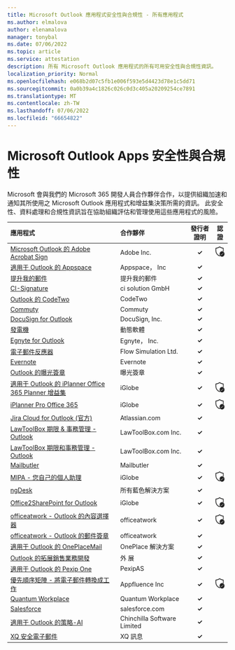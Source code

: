```yaml
---
title: Microsoft Outlook 應用程式安全性與合規性 - 所有應用程式
ms.author: elmalova
author: elenamalova
manager: tonybal
ms.date: 07/06/2022
ms.topic: article
ms.service: attestation
description: 所有 Microsoft Outlook 應用程式的所有可用安全性與合規性資訊。
localization_priority: Normal
ms.openlocfilehash: e068b2d07c5fb1e006f593e5d4423d78e1c5dd71
ms.sourcegitcommit: 0a0b39a4c1826c026c0d3c405a20209254ce7891
ms.translationtype: MT
ms.contentlocale: zh-TW
ms.lasthandoff: 07/06/2022
ms.locfileid: "66654822"
---
```

# <a name="microsoft-outlook-apps-security-and-compliance"></a>Microsoft Outlook Apps 安全性與合規性

Microsoft 會與我們的 Microsoft 365 開發人員合作夥伴合作，以提供組織加速和通知其所使用之 Microsoft Outlook 應用程式和增益集決策所需的資訊。 此安全性、資料處理和合規性資訊旨在協助組織評估和管理使用這些應用程式的風險。

| **應用程式** | **合作夥伴** | **發行者證明** | **認證** |
|:--------|:------------|:----------------------:|:-------------:|
| [Microsoft Outlook 的 Adobe Acrobat Sign](./adobe-inc-acrobat-sign-for-microsoft-outlook.md) | Adobe Inc. | **✓** | <img alt="Certified application badge" src="../media/certified-badge.png" height="25" width="25" /> |
| [適用于 Outlook 的 Appspace](./appspace-inc-for-outlook.md) | Appspace， Inc | **✓** |  |
| [提升我的郵件](./boost-my-mail.md) | 提升我的郵件 | **✓** |  |
| [CI-Signature](./ci-solution-gmbh-signature.md) | ci solution GmbH | **✓** |  |
| [Outlook 的 CodeTwo](./codetwo-for-outlook.md) | CodeTwo | **✓** |  |
| [Commuty](./commuty.md) | Commuty | **✓** |  |
| [DocuSign for Outlook](./docusign-inc-for-outlook.md) | DocuSign, Inc. | **✓** |  |
| [發電機](./dynamo-software.md) | 動態軟體 | **✓** |  |
| [Egnyte for Outlook](./egnyte-inc-for-outlook.md) | Egnyte， Inc. | **✓** |  |
| [電子郵件反應器](./flow-simulation-ltd-email-reactor.md) | Flow Simulation Ltd. | **✓** |  |
| [Evernote](./evernote.md) | Evernote | **✓** |  |
| [Outlook 的曝光簽章](./impression-signatures-for-outlook.md) | 曝光簽章 | **✓** |  |
| [適用于 Outlook 的 iPlanner Office 365 Planner 增益集](./iglobe-iplanner-office-365-planner-add-in-for-outlook.md) | iGlobe | **✓** | <img alt="Certified application badge" src="../media/certified-badge.png" height="25" width="25" /> |
| [iPlanner Pro Office 365](./iglobe-iplanner-pro-office-365.md) | iGlobe | **✓** | <img alt="Certified application badge" src="../media/certified-badge.png" height="25" width="25" /> |
| [Jira Cloud for Outlook (官方) ](./atlassiancom-jira-cloud-for-outlook-official.md) | Atlassian.com | **✓** |  |
| [LawToolBox 期限 &amp; 事務管理 - Outlook](./lawtoolboxcom-inc-lawtoolbox-deadlinesmatter-management-outlook.md) | LawToolBox.com Inc. | **✓** |  |
| [LawToolBox 期限和事務管理 - Outlook](./lawtoolboxcom-inc-lawtoolbox-deadlines-and-matter-management-outlook.md) | LawToolBox.com Inc. | **✓** |  |
| [Mailbutler](./mailbutler.md) | Mailbutler | **✓** |  |
| [MIPA - 您自己的個人助理](./iglobe-mipa-your-own-personal-assistant.md) | iGlobe | **✓** | <img alt="Certified application badge" src="../media/certified-badge.png" height="25" width="25" /> |
| [ngDesk](./all-blue-solutions-ngdesk.md) | 所有藍色解決方案 | **✓** |  |
| [Office2SharePoint for Outlook](./iglobe-office2sharepoint-for-outlook.md) | iGlobe | **✓** | <img alt="Certified application badge" src="../media/certified-badge.png" height="25" width="25" /> |
| [officeatwork - Outlook 的內容選擇器](./officeatwork-officeatworkcontent-chooser-for-outlook.md) | officeatwork | **✓** | <img alt="Certified application badge" src="../media/certified-badge.png" height="25" width="25" /> |
| [officeatwork - Outlook 的郵件簽章](./officeatwork-officeatworkmail-signature-for-outlook.md) | officeatwork | **✓** |  |
| [適用于 Outlook 的 OnePlaceMail](./oneplace-solutions-oneplacemail-for-outlook.md) | OnePlace 解決方案 | **✓** |  |
| [Outlook 的拓展銷售業務開發](./outreach-sales-engagement-for-outlook.md) | 外 展 | **✓** |  |
| [適用于 Outlook 的 Pexip One](./pexipas-pexip-one-for-outlook.md) | PexipAS | **✓** |  |
| [優先順序矩陣 - 將電子郵件轉換成工作](./appfluence-inc-priority-matrix-turn-emails-into-tasks.md) | Appfluence Inc | **✓** | <img alt="Certified application badge" src="../media/certified-badge.png" height="25" width="25" /> |
| [Quantum Workplace](./quantum-workplace.md) | Quantum Workplace | **✓** |  |
| [Salesforce](./salesforcecom-salesforce.md) | salesforce.com | **✓** |  |
| [適用于 Outlook 的策略-AI](./chinchilla-software-limited-strategy-ai-for-outlook.md) | Chinchilla Software Limited | **✓** |  |
| [XQ 安全電子郵件](./xq-message-secure-email.md) | XQ 訊息 | **✓** |  |
